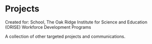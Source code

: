 # Projects
Created for: School, The Oak Ridge Institute for Science and Education (ORISE) Workforce Development Programs 

A collection of other targeted projects and communications. 
